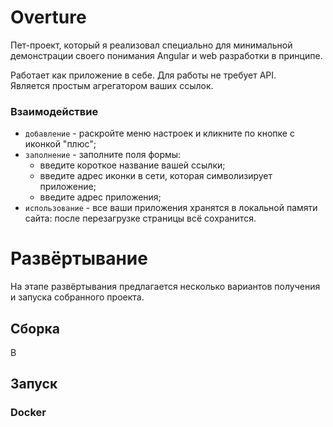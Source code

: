 # Overture

Пет-проект, который я реализовал специально для минимальной демонстрации своего понимания Angular и
web разработки в принципе.

Работает как приложение в себе. Для работы не требует API. <br>
Является простым агрегатором ваших ссылок.

### Взаимодействие

- `добавление` - раскройте меню настроек и кликните по кнопке с иконкой "плюс";
- `заполнение` - заполните поля формы: <br>
  - введите короткое название вашей ссылки;
  - введите адрес иконки в сети, которая символизирует приложение;
  - введите адрес приложения;
- `использование` - все ваши приложения хранятся в локальной памяти сайта: 
после перезагрузке страницы всё сохранится.

# Развёртывание

На этапе развёртывания предлагается несколько вариантов получения и запуска собранного проекта. <br>

## Сборка

В 

## Запуск

### Docker


